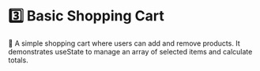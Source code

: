 # 3️⃣ Basic Shopping Cart

📌 A simple shopping cart where users can add and remove products. It demonstrates useState to manage an array of selected items and calculate totals.

